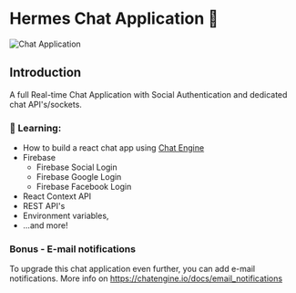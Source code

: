 # Hermes Chat Application 💬

![Chat Application](https://i.ibb.co/GJwyy9m/Bv9-Js3-QLOLY-HD.jpg)

## Introduction

A full Real-time Chat Application with Social Authentication and dedicated chat API's/sockets.

### 🌱 Learning: 
 - How to build a react chat app using [Chat Engine](https://chatengine.io)
 - Firebase
   - Firebase Social Login
   - Firebase Google Login
   - Firebase Facebook Login
 - React Context API
 - REST API's
 - Environment variables, 
 - ...and more!


### Bonus - E-mail notifications

To upgrade this chat application even further, you can add e-mail notifications. More info on https://chatengine.io/docs/email_notifications
